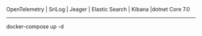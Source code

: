 OpenTelemetry | SriLog | Jeager | Elastic Search | Kibana |dotnet Core 7.0

-----


docker-compose up -d



